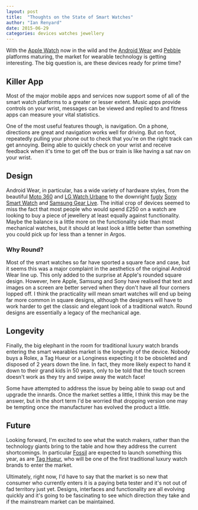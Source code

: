 ```yaml
---
layout: post
title:  "Thoughts on the State of Smart Watches"
author: "Ian Renyard"
date: 2015-06-29
categories: devices watches jewellery
---
```


With the [Apple Watch](http://www.apple.com/uk/watch/) now in the wild and the [Android Wear](https://www.android.com/wear/) and [Pebble](https://getpebble.com) platforms maturing, the market for wearable technology is getting interesting. The big question is, are these devices ready for prime time?

## Killer App

Most of the major mobile apps and services now support some of all of the smart watch platforms to a greater or lesser extent. Music apps provide controls on your wrist, messages can be viewed and replied to and fitness apps can measure your vital statistics.

One of the most useful features though, is navigation. On a phone, directions are great and navigation works well for driving. But on foot, repeatedly pulling your phone out to check that you're on the right track can get annoying. Being able to quickly check on your wrist and receive feedback when it's time to get off the bus or train is like having a sat nav on your wrist.

## Design

Android Wear, in particular, has a wide variety of hardware styles, from the beautiful [Moto 360](https://moto360.motorola.com/) and [LG Watch Urbane](http://www.lg.com/us/smartwatch/urbane) to the downright [fugly](http://www.urbandictionary.com/define.php?term=Fugly) [Sony Smart Watch](http://www.sonymobile.com/gb/products/smartwear/smartwatch-3-swr50/) and [Samsung Gear Live](http://www.samsung.com/global/microsite/gear/gearlive_design.html). The initial crop of devices seemed to miss the fact that most people who would spend £250 on a watch are looking to buy a piece of jewellery at least equally against functionality. Maybe the balance is a little more on the functionality side than most mechanical  watches, but it should at least look a little better than something you could pick up for less than a tenner in Argos.

### Why Round?

Most of the smart watches so far have sported a square face and case, but it seems this was a major complaint in the aesthetics of the original Android Wear line up. This only added to the surprise at Apple's rounded square design. However, here Apple, Samsung and Sony have realised that text and images on a screen are better served when they don't have all four corners lopped off. I think the practicality will mean smart watches will end up being far more common in square designs, although the designers will have to work harder to get the classic and elegant look of a traditional watch. Round designs are essentially a legacy of the mechanical age.

## Longevity

Finally, the big elephant in the room for traditional luxury watch brands entering the smart wearables market is the longevity of the device. Nobody buys a Rolex, a Tag Hueur or a Longiness expecting it to be obsoleted and disposed of 2 years down the line. In fact, they more likely expect to hand it down to their grand kids in 50 years, only to be told that the touch screen doesn't work as they try and swipe away the watch face!

Some have attempted to address the issue by being able to swap out and upgrade the innards. Once the market settles a little, I think this may be the answer, but in the short term I'd be worried that dropping version one may be tempting once the manufacturer has evolved the product a little.

## Future

Looking forward, I'm excited to see what the watch makers, rather than the technology giants bring to the table and how they address the current shortcomings. In particular [Fossil](http://www.fossil.co.uk/) are expected to launch something this year, as are [Tag Hueur](http://www.tagheuer.co.uk/), who will be one of the first traditional luxury watch brands to enter the market.

Ultimately, right now, I'd have to say that the market is so new that consumer who currently enters it is a paying beta tester and it's not out of fad territory just yet. Designs, interfaces and functionality are all evolving quickly and it's going to be fascinating to see which direction they take and if the mainstream market can be maintained.

